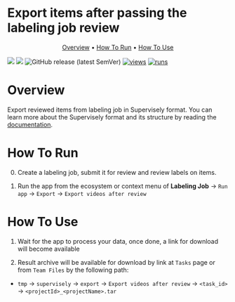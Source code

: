 <!-- <div align="center" markdown> -->
<!-- <img src="https://user-images.githubusercontent.com/48245050/182545646-8af0b01f-d196-457f-a506-1cd2e0497f04.png"> -->

# Export items after passing the labeling job review

<p align="center">
  <a href="#Overview">Overview</a> •
  <a href="#How-To-Run">How To Run</a> •
  <a href="#How-To-Use">How To Use</a>
</p>

[![](https://img.shields.io/badge/supervisely-ecosystem-brightgreen)](https://ecosystem.supervise.ly/apps/supervisely-ecosystem/export-videos-after-labeling-job-review)
[![](https://img.shields.io/badge/slack-chat-green.svg?logo=slack)](https://supervise.ly/slack)
![GitHub release (latest SemVer)](https://img.shields.io/github/v/release/supervisely-ecosystem/export-videos-after-labeling-job-review)
[![views](https://app.supervise.ly/img/badges/views/supervisely-ecosystem/export-videos-after-labeling-job-review.png)](https://supervise.ly)
[![runs](https://app.supervise.ly/img/badges/runs/supervisely-ecosystem/export-videos-after-labeling-job-review.png)](https://supervise.ly)

</div>

# Overview

Export reviewed items from labeling job in Supervisely format. You can learn more about the Supervisely format and its structure by reading the [documentation](https://docs.supervise.ly/data-organization/00_ann_format_navi).

# How To Run

0. Create a labeling job, submit it for review and review labels on items.

1. Run the app from the ecosystem or context menu of **Labeling Job** -> `Run app` -> `Export` -> `Export videos after review`

<!-- <img src="https://user-images.githubusercontent.com/48913536/175984626-bea22e06-5275-4364-97f1-5083f8b0c234.png"/> -->

# How To Use

1. Wait for the app to process your data, once done, a link for download will become available

<!-- <img src="https://user-images.githubusercontent.com/48913536/175984683-417ffbb8-5c61-4206-9805-f766593d2bfe.png"/> -->

2. Result archive will be available for download by link at `Tasks` page or from `Team Files` by the following path:

- `tmp` -> `supervisely` -> `export` -> `Export videos after review` -> `<task_id>` -> `<projectId>_<projectName>.tar`
  <!-- <img src="https://user-images.githubusercontent.com/48913536/175984697-4066c217-8e93-4ba2-b916-1aabe77c2126.png"/> -->
